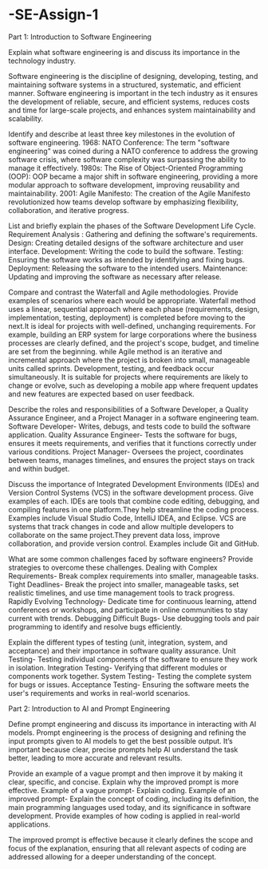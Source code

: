 # -SE-Assign-1
Part 1: Introduction to Software Engineering


Explain what software engineering is and discuss its importance in the technology industry.


Software engineering is the discipline of designing, developing, testing, and maintaining software systems in a structured, systematic, and efficient manner.
Software engineering is important in the tech industry as it ensures the development of reliable, secure, and efficient systems, reduces costs and time for large-scale projects, and enhances system maintainability and scalability.

Identify and describe at least three key milestones in the evolution of software engineering.
1968: NATO Conference: The term "software engineering" was coined during a NATO conference to address the growing software crisis, where software complexity was surpassing the ability to manage it effectively.
1980s: The Rise of Object-Oriented Programming (OOP): OOP became a major shift in software engineering, providing a more modular approach to software development, improving reusability and maintainability.
2001: Agile Manifesto: The creation of the Agile Manifesto revolutionized how teams develop software by emphasizing flexibility, collaboration, and iterative progress.

List and briefly explain the phases of the Software Development Life Cycle.
Requirement Analysis : Gathering and defining the software's requirements.
Design: Creating detailed designs of the software architecture and user interface.
Development: Writing the code to build the software.
Testing: Ensuring the software works as intended by identifying and fixing bugs.
Deployment: Releasing the software to the intended users.
Maintenance: Updating and improving the software as necessary after release.

Compare and contrast the Waterfall and Agile methodologies. Provide examples of scenarios where each would be appropriate.
Waterfall method uses a linear, sequential approach where each phase (requirements, design, implementation, testing, deployment) is completed before moving to the next.It is ideal for projects with well-defined, unchanging requirements. For example, building an ERP system for large corporations where the business processes are clearly defined, and the project's scope, budget, and timeline are set from the beginning. while Agile method is an iterative and incremental approach where the project is broken into small, manageable units called sprints. Development, testing, and feedback occur simultaneously. It  is suitable for projects where requirements are likely to change or evolve, such as developing a mobile app where frequent updates and new features are expected based on user feedback.

Describe the roles and responsibilities of a Software Developer, a Quality Assurance Engineer, and a Project Manager in a software engineering team.
Software Developer- Writes, debugs, and tests code to build the software application.
Quality Assurance Engineer- Tests the software for bugs, ensures it meets requirements, and verifies that it functions correctly under various conditions.
Project Manager- Oversees the project, coordinates between teams, manages timelines, and ensures the project stays on track and within budget.

Discuss the importance of Integrated Development Environments (IDEs) and Version Control Systems (VCS) in the software development process. Give examples of each.
IDEs are tools that combine code editing, debugging, and compiling features in one platform.They help streamline the coding process. Examples include Visual Studio Code, IntelliJ IDEA, and Eclipse. 
VCS are systems that track changes in code and allow multiple developers to collaborate on the same project.They prevent data loss, improve collaboration, and provide version control. Examples include Git and GitHub. 

What are some common challenges faced by software engineers? Provide strategies to overcome these challenges.
Dealing with Complex Requirements- Break complex requirements into smaller, manageable tasks.
Tight Deadlines- Break the project into smaller, manageable tasks, set realistic timelines, and use time management tools to track progress.
Rapidly Evolving Technology-  Dedicate time for continuous learning, attend conferences or workshops, and participate in online communities to stay current with trends.
Debugging Difficult Bugs- Use debugging tools and pair programming to identify and resolve bugs efficiently.

Explain the different types of testing (unit, integration, system, and acceptance) and their importance in software quality assurance.
Unit Testing- Testing individual components of the software to ensure they work in isolation.
Integration Testing- Verifying that different modules or components work together.
System Testing- Testing the complete system for bugs or issues.
Acceptance Testing- Ensuring the software meets the user's requirements and works in real-world scenarios.

Part 2: Introduction to AI and Prompt Engineering


Define prompt engineering and discuss its importance in interacting with AI models.
Prompt engineering is the process of designing and refining the input prompts given to AI models to get the best possible output. It’s important because clear, precise prompts help AI understand the task better, leading to more accurate and relevant results.

Provide an example of a vague prompt and then improve it by making it clear, specific, and concise. Explain why the improved prompt is more effective.
Example of a vague prompt- Explain coding.
Example of an improved prompt- Explain the concept of coding, including its definition, the main programming languages used today, and its significance in software development. Provide examples of how coding is applied in real-world applications.

The improved prompt is effective because it clearly defines the scope and focus of the explanation, ensuring that all relevant aspects of coding are addressed allowing for a deeper understanding of the concept.
  
